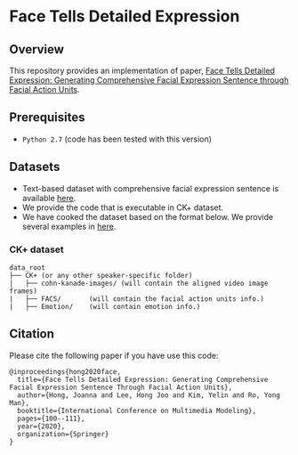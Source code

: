 # Face Tells Detailed Expression

## Overview
This repository provides an implementation of paper, [Face Tells Detailed Expression: Generating Comprehensive Facial Expression Sentence through Facial Action Units](https://link.springer.com/chapter/10.1007/978-3-030-37734-2_9).

## Prerequisites
- `Python 2.7` (code has been tested with this version)

## Datasets
- Text-based dataset with comprehensive facial expression sentence is available [here](https://github.com/joannahong/Face-Tells-Detailed-Expression-Dataset).
- We provide the code that is executable in CK+ dataset.
- We have cooked the dataset based on the format below. We provide several examples in [here]().
### CK+ dataset
```
data_root 
├── CK+ (or any other speaker-specific folder)
|	├── cohn-kanade-images/ (will contain the aligned video image frames)
|	├── FACS/		(will contain the facial action units info.)
|	├── Emotion/	(will contain emotion info.) 
```

## Citation
Please cite the following paper if you have use this code:
```
@inproceedings{hong2020face,
  title={Face Tells Detailed Expression: Generating Comprehensive Facial Expression Sentence Through Facial Action Units},
  author={Hong, Joanna and Lee, Hong Joo and Kim, Yelin and Ro, Yong Man},
  booktitle={International Conference on Multimedia Modeling},
  pages={100--111},
  year={2020},
  organization={Springer}
}
